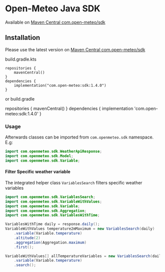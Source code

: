 # Open-Meteo Java SDK

Available on [Maven Central com.open-meteo/sdk](https://central.sonatype.com/artifact/com.open-meteo/sdk)

## Installation

Please use the latest version on [Maven Central com.open-meteo/sdk](https://central.sonatype.com/artifact/com.open-meteo/sdk)

build.gradle.kts

```
repositories {
    mavenCentral()
}
dependencies {
    implementation("com.open-meteo:sdk:1.4.0")
}
```

or build.gradle

repositories {
    mavenCentral()
}
dependencies {
    implementation 'com.open-meteo:sdk:1.4.0'
}

### Usage

Afterwards classes can be imported from `com.openmeteo.sdk` namespace. E.g:

```java
import com.openmeteo.sdk.WeatherApiResponse;
import com.openmeteo.sdk.Model;
import com.openmeteo.sdk.Variable;
```

#### Filter Specific weather variable
The integrated helper class `VariablesSearch` filters specific weather variables

```java
import com.openmeteo.sdk.VariablesSearch;
import com.openmeteo.sdk.VariableWithValues;
import com.openmeteo.sdk.Variable;
import com.openmeteo.sdk.Aggregation;
import com.openmeteo.sdk.VariablesWithTime;

VariablesWithTime daily = response.daily();
VariableWithValues temperature2mMaximum = new VariablesSearch(daily)
    .variable(Variable.temperature)
    .altitude(2)
    .aggregation(Aggregation.maximum)
    .first();

VariableWithValues[] allTemperatureVariables = new VariablesSearch(daily)
    .variable(Variable.temperature)
    .search();
```

